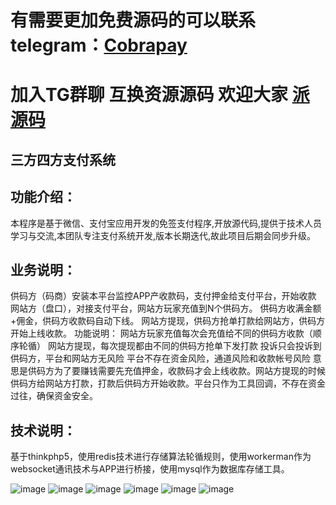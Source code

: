 # 有需要更加免费源码的可以联系telegram：[Cobrapay](https://t.me/Cobrapay)
# 加入TG群聊 互换资源源码 欢迎大家 [派源码](https://t.me/pyuanma)
## 三方四方支付系统

## 功能介绍：
本程序是基于微信、支付宝应用开发的免签支付程序,开放源代码,提供于技术人员学习与交流,本团队专注支付系统开发,版本长期迭代,故此项目后期会同步升级。
  

## 业务说明：
供码方（码商）安装本平台监控APP产收款码，支付押金给支付平台，开始收款
网站方（盘口），对接支付平台，网站方玩家充值到N个供码方。
供码方收满金额+佣金，供码方收款码自动下线。
网站方提现，供码方抢单打款给网站方，供码方开始上线收款。
功能说明：
网站方玩家充值每次会充值给不同的供码方收款（顺序轮循）
网站方提现，每次提现都由不同的供码方抢单下发打款
投诉只会投诉到供码方，平台和网站方无风险
平台不存在资金风险，通道风险和收款帐号风险
意思是供码方为了要赚钱需要先充值押金，收款码才会上线收款。网站方提现的时候供码方给网站方打款，打款后供码方开始收款。平台只作为工具回调，不存在资金过往，确保资金安全。  

## 技术说明：
基于thinkphp5，使用redis技术进行存储算法轮循规则，使用workerman作为websocket通讯技术与APP进行桥接，使用mysql作为数据库存储工具。

![image](https://github.com/caizhuoyao/pay/blob/main/img/1675234874914.jpg)
![image](https://github.com/caizhuoyao/pay/blob/main/img/1675234897357.jpg)
![image](https://github.com/caizhuoyao/pay/blob/main/img/1675234915726.jpg)
![image](https://github.com/caizhuoyao/pay/blob/main/img/1675234931444.jpg)
![image](https://github.com/caizhuoyao/pay/blob/main/img/1675234947722.jpg)
![image](https://github.com/caizhuoyao/pay/blob/main/img/1675234965562.jpg)
